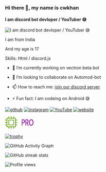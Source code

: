 ### Hi there 👋, my name is cwkhan

#### I am discord bot devloper / YouTuber 😅

![I am discord bot devloper / YouTuber 😅](https://cdn.discordapp.com/attachments/821372193103282238/831131610479984650/PicsArt_04-12-05.09.20.png)

I am from India

And my age is 17

 

Skills: Html / discord.js

- 🔭 I’m currently working on vectron beta bot 

- 👯 I’m looking to collaborate on Automod-bot 

- 📫 How to reach me: [join our discord server ](https://dsc.gg/cwkhan) 

- ⚡ Fun fact: I am codeing on Android 😅 

[<img src='https://cdn.jsdelivr.net/npm/simple-icons@3.0.1/icons/github.svg' alt='github' height='40'>](https://github.com/khanmanan)  [<img src='https://cdn.jsdelivr.net/npm/simple-icons@3.0.1/icons/instagram.svg' alt='instagram' height='40'>](https://www.instagram.com/codecwkhan/)  [<img src='https://cdn.jsdelivr.net/npm/simple-icons@3.0.1/icons/youtube.svg' alt='YouTube' height='40'>](https://www.youtube.com/channel/cwkham)  [<img src='https://cdn.jsdelivr.net/npm/simple-icons@3.0.1/icons/icloud.svg' alt='website' height='40'>](https://www.cwkhan.tk)  

<a href='https://docs.github.com/en/developers'><img src='https://raw.githubusercontent.com/acervenky/animated-github-badges/master/assets/devbadge.gif' width='40' height='40'></a> <a href='https://github.com/pricing'><img src='https://raw.githubusercontent.com/acervenky/animated-github-badges/master/assets/pro.gif' width='40' height='40'></a> 

[![trophy](https://github-profile-trophy.vercel.app/?username=khanmanan)](https://github.com/ryo-ma/github-profile-trophy)

![GitHub Activity Graph](https://activity-graph.herokuapp.com/graph?username=khanmanan)  

![GitHub streak stats](https://github-readme-streak-stats.herokuapp.com/?user=khanmanan)  

![Profile views](https://komarev.com/ghpvc/?username=khanmanan)  


